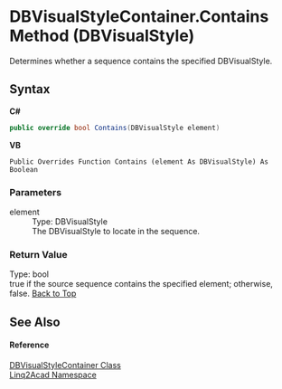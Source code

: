 # DBVisualStyleContainer.Contains Method (DBVisualStyle)
 

Determines whether a sequence contains the specified DBVisualStyle.

## Syntax

**C#**<br />
``` C#
public override bool Contains(DBVisualStyle element)
```

**VB**<br />
``` VB
Public Overrides Function Contains (element As DBVisualStyle) As Boolean
```


### Parameters
<dl><dt>element</dt><dd>Type: DBVisualStyle<br />The DBVisualStyle to locate in the sequence.</dd></dl>

### Return Value
Type: bool<br />true if the source sequence contains the specified element; otherwise, false.
<a href="#DBVisualStyleContainerContains-Method-DBVisualStyle">Back to Top</a>

## See Also


#### Reference
<a href="T_Linq2Acad_DBVisualStyleContainer.md#DBVisualStyleContainer-Class">DBVisualStyleContainer Class</a><br /><a href="N_Linq2Acad.md#Linq2Acad-Namespace">Linq2Acad Namespace</a><br />
